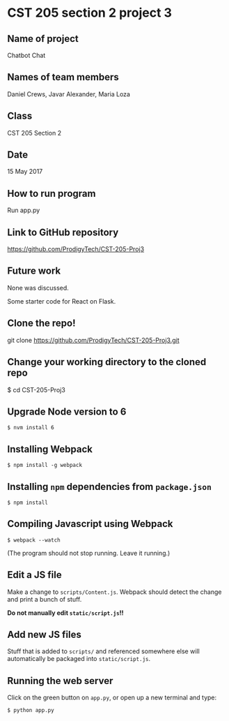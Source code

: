 # CST 205 section 2 project 3

## Name of project
Chatbot Chat

## Names of team members

Daniel Crews, Javar Alexander, Maria Loza 

## Class
CST 205 Section 2

## Date
15 May 2017

## How to run program
Run app.py

## Link to GitHub repository
https://github.com/ProdigyTech/CST-205-Proj3

## Future work
None was discussed.


Some starter code for React on Flask.

## Clone the repo!

git clone https://github.com/ProdigyTech/CST-205-Proj3.git

## Change your working directory to the cloned repo

$ cd CST-205-Proj3


## Upgrade Node version to 6

```$ nvm install 6```

## Installing Webpack

```$ npm install -g webpack```

## Installing `npm` dependencies from `package.json`

```$ npm install```

## Compiling Javascript using Webpack

```$ webpack --watch```

(The program should not stop running. Leave it running.)

## Edit a JS file

Make a change to `scripts/Content.js`. Webpack should detect the change and 
print a bunch of stuff.

**Do not manually edit `static/script.js`!!**

## Add new JS files

Stuff that is added to `scripts/` and referenced somewhere else will 
automatically be packaged into `static/script.js`.

## Running the web server

Click on the green button on `app.py`, or open up a new terminal and type:

```$ python app.py```

